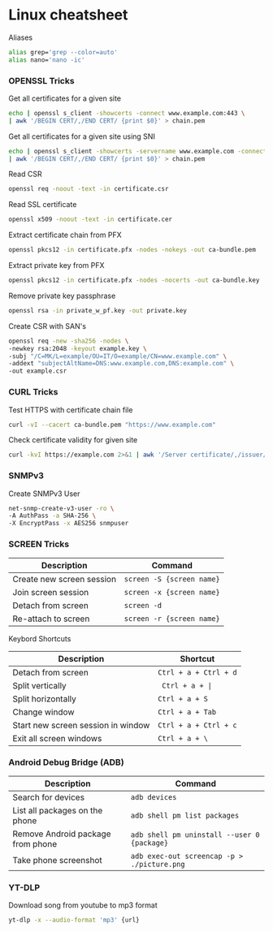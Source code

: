 # Linux cheatsheet

Aliases
```bash
alias grep='grep --color=auto'
alias nano='nano -ic'
```

### OPENSSL Tricks
Get all certificates for a given site
```bash
echo | openssl s_client -showcerts -connect www.example.com:443 \
| awk '/BEGIN CERT/,/END CERT/ {print $0}' > chain.pem
```

Get all certificates for a given site using SNI
```bash
echo | openssl s_client -showcerts -servername www.example.com -connect www.example.com:443 \
| awk '/BEGIN CERT/,/END CERT/ {print $0}' > chain.pem
```

Read CSR
```bash
openssl req -noout -text -in certificate.csr
```

Read SSL certificate
```bash
openssl x509 -noout -text -in certificate.cer
```

Extract certificate chain from PFX
```bash
openssl pkcs12 -in certificate.pfx -nodes -nokeys -out ca-bundle.pem
```

Extract private key from PFX
```bash
openssl pkcs12 -in certificate.pfx -nodes -nocerts -out ca-bundle.key
```

Remove private key passphrase
```bash
openssl rsa -in private_w_pf.key -out private.key
```

Create CSR with SAN's
```bash
openssl req -new -sha256 -nodes \
-newkey rsa:2048 -keyout example.key \
-subj "/C=MK/L=example/OU=IT/O=example/CN=www.example.com" \
-addext "subjectAltName=DNS:www.example.com,DNS:example.com" \
-out example.csr
```

### CURL Tricks

Test HTTPS with certificate chain file
```bash
curl -vI --cacert ca-bundle.pem "https://www.example.com"
```

Check certificate validity for given site
```bash
curl -kvI https://example.com 2>&1 | awk '/Server certificate/,/issuer/ { print }'
```

### SNMPv3
Create SNMPv3 User
```bash
net-snmp-create-v3-user -ro \
-A AuthPass -a SHA-256 \
-X EncryptPass -x AES256 snmpuser
```

### SCREEN Tricks

| Description | Command |
|-------------|---------|
|Create new screen session |```screen -S {screen name}```|
|Join screen session |```screen -x {screen name}```|
|Detach from screen  |```screen -d```|
|Re-attach to screen |```screen -r {screen name}```|

Keybord Shortcuts

| Description | Shortcut |
|-------------|----------|
|Detach from screen|```Ctrl + a + Ctrl + d```|   
|Split vertically  |``` Ctrl + a + \|``` |
|Split horizontally|```Ctrl + a + S```|
|Change window|```Ctrl + a + Tab```|
|Start new screen session in window|```Ctrl + a + Ctrl + c```|
|Exit all screen windows|```Ctrl + a + \```|

### Android Debug Bridge (ADB)

| Description | Command |
|-------------|---------|
|Search for devices|```adb devices```|
|List all packages on the phone|```adb shell pm list packages```|
|Remove Android package from phone|```adb shell pm uninstall --user 0 {package}```|
|Take phone screenshot|```adb exec-out screencap -p > ./picture.png```|

### YT-DLP

Download song from youtube to mp3 format
```bash
yt-dlp -x --audio-format 'mp3' {url}
```
